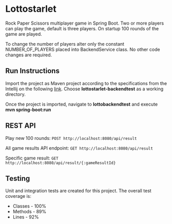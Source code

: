 # Lottostarlet
Rock Paper Scissors multiplayer game in Spring Boot. Two or more players can play the game, default is three players. On startup 100 rounds of the game are played.

To change the number of players alter only the constant NUMBER_OF_PLAYERS placed into BackendService class. No other code changes are required.   


## Run Instructions

Import the project as Maven project according to the specifications from the Intellij on the following [link](https://www.jetbrains.com/help/idea/maven.html).
Choose **lottostarlet-backendtest** as a working directory.

Once the project is imported, navigate to **lottobackendtest** and execute **mvn spring-boot:run**

## REST API
Play new 100 rounds: `POST http://localhost:8080/api/result` 

All game results API endpoint: `GET http://localhost:8080/api/result`

Specific game result: `GET http://localhost:8080/api/result/{:gameResultId}`

## Testing

Unit and integration tests are created for this project. 
The overall test coverage is:
* Classes - 100%
* Methods - 89%
* Lines - 92%